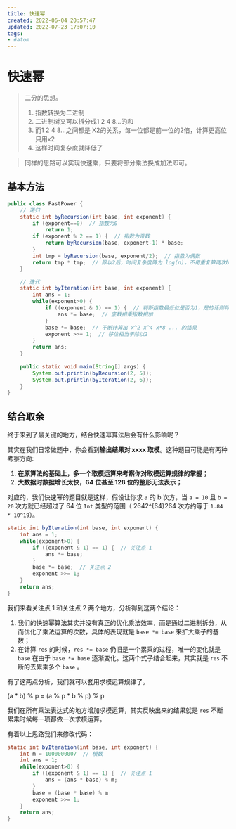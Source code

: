 ```yaml
---
title: 快速幂
created: 2022-06-04 20:57:47
updated: 2022-07-23 17:07:10
tags: 
- #atom
---
```

# 快速幂

> 二分的思想。
> 1. 指数转换为二进制
> 2. 二进制树又可以拆分成1 2 4 8...的和
> 3. 而1 2 4 8...之间都是 X2的关系，每一位都是前一位的2倍，计算更高位只用x2
> 4. 这样时间复杂度就降低了

> 同样的思路可以实现快速乘，只要将部分乘法换成加法即可。

## 基本方法

```java
public class FastPower {  
	// 递归
    static int byRecursion(int base, int exponent) {  
        if (exponent==0)  // 指数为0  
            return 1;  
        if (exponent % 2 == 1) {  // 指数为奇数  
            return byRecursion(base, exponent-1) * base;  
        }  
        int tmp = byRecursion(base, exponent/2);  // 指数为偶数  
        return tmp * tmp;  // 除以2后，时间复杂度降为 log(n)，不用重复算两次byRecursion(base, exponent/2)了。  
    }  

	// 迭代
    static int byIteration(int base, int exponent) {  
        int ans = 1;  
        while(exponent>0) {  
            if ((exponent & 1) == 1) {  // 判断指数最低位是否为1，是的话则将当前  
                ans *= base;  // 底数相乘指数相加  
            }  
            base *= base;  // 不断计算出 x^2 x^4 x*8 ... 的结果  
            exponent >>= 1;  // 移位相当于除以2  
        }  
        return ans;  
    }  
  
    public static void main(String[] args) {  
        System.out.println(byRecursion(2, 5));  
        System.out.println(byIteration(2, 6));  
    }  
}
```

## 结合取余

终于来到了最关键的地方，结合快速幂算法后会有什么影响呢？

其实在我们日常做题中，你会看到**输出结果对 xxxx 取模**。这种题目可能是有两种考察方向:

1. **在原算法的基础上，多一个取模运算来考察你对取模运算规律的掌握；**
2. **大数据时数据增长太快，64 位甚至 128 位的整形无法表示；**

对应的，我们快速幂的题目就是这样，假设让你求 a 的 b 次方，当 `a = 10` 且 `b = 20` 次方就已经超过了 64 位 `Int` 类型的范围（ 2642^{64}264 次方约等于 `1.84 * 10^19`）。

```java
static int byIteration(int base, int exponent) {  
	int ans = 1;  
	while(exponent>0) {  
		if ((exponent & 1) == 1) {  // 关注点 1
			ans *= base;
		}  
		base *= base;  // 关注点 2
		exponent >>= 1;  
	}  
	return ans;  
}
```

我们来看关注点 1 和关注点 2 两个地方，分析得到这两个结论：

1. 我们的快速幂算法其实并没有真正的优化乘法效率，而是通过二进制拆分，从而优化了乘法运算的次数，具体的表现就是 `base *= base` 来扩大乘子的基数；
2. 在计算 `res` 的时候，`res *= base` 仍旧是一个累乘的过程，唯一的变化就是 `base` 在由于 `base *= base` 逐渐变化。这两个式子结合起来，其实就是 `res` 不断的去累乘多个 `base` 。

有了这两点分析，我们就可以套用求模运算规律了。

(a * b) % p = (a % p * b % p) % p

我们在所有乘法表达式的地方增加求模运算，其实反映出来的结果就是 `res` 不断累乘时候每一项都做一次求模运算。

有着以上思路我们来修改代码：

```java
static int byIteration(int base, int exponent) {
	int m = 1000000007  // 模数
	int ans = 1;  
	while(exponent>0) {  
		if ((exponent & 1) == 1) {  // 关注点 1
			ans = (ans * base) % m;
		}  
		base = (base * base) % m
		exponent >>= 1;  
	}  
	return ans;  
}
```